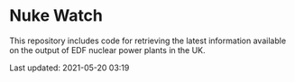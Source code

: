 # Nuke Watch

This repository includes code for retrieving the latest information available on the output of EDF nuclear power plants in the UK.

Last updated: 2021-05-20 03:19